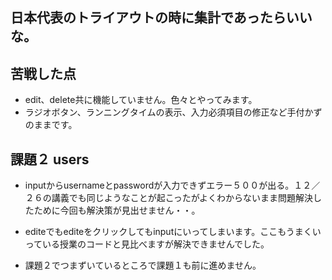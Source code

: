 ## 日本代表のトライアウトの時に集計であったらいいな。

## 苦戦した点
- edit、delete共に機能していません。色々とやってみます。
- ラジオボタン、ランニングタイムの表示、入力必須項目の修正など手付かずのままです。

## 課題２ users
- inputからusernameとpasswordが入力できずエラー５００が出る。１２／２６の講義でも同じようなことが起こったがよくわからないまま問題解決したために今回も解決策が見出せません・・。
- editeでもediteをクリックしてもinputにいってしまいます。ここもうまくいっている授業のコードと見比べますが解決できませんでした。

- 課題２でつまずいているところで課題１も前に進めません。




